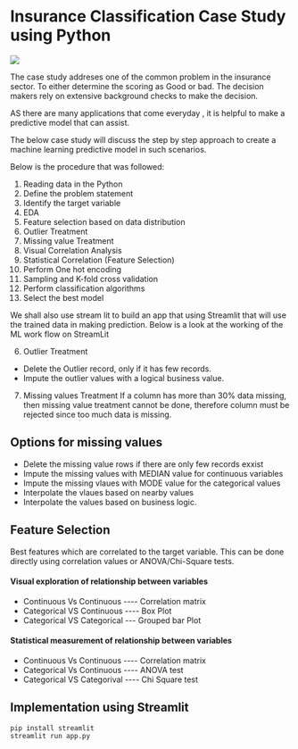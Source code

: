 # Insurance Classification Case Study using Python
![](https://gifimage.net/wp-content/uploads/2018/04/learn-gif-8.gif)

The case study addreses one of the common problem in the insurance sector. To either determine the scoring as Good or bad. The decision makers rely on extensive background checks to make the decision.

AS there are many applications that come everyday , it is helpful to make a predictive model that can assist.

The below case study will discuss the step by step approach to create a machine learning predictive model in such scenarios.

Below is the procedure that was followed:

1. Reading data in the Python
2. Define the problem statement
3. Identify the target variable
4. EDA
5. Feature selection based on data distribution
6. Outlier Treatment
7. Missing value Treatment
8. Visual Correlation Analysis
9. Statistical Correlation (Feature Selection)
10. Perform One hot encoding
11. Sampling and K-fold cross validation
12. Perform classification algorithms
13. Select the best model

We shall also use stream lit to build an app that using Streamlit that will use the trained data in making prediction. Below is a look at the working of the ML work flow on StreamLit


6. Outlier Treatment
* Delete the Outlier record, only if it has few records.
* Impute the outlier values with a logical business value.

7. Missing values Treatment
If a column has more than 30% data missing, then missing value treatment cannot be done, therefore column must be rejected since too much data is missing.
## Options for missing values
* Delete the missing value rows if there are only few records exxist
* Impute the missing values with MEDIAN value for continuous variables
* Impute the missing vlaues with MODE value for the categorical values
* Interpolate the vlaues based on nearby values
* Interpolate the values based on business logic.

## Feature Selection
Best features which are correlated to the target variable. This can be done directly using correlation values or ANOVA/Chi-Square tests.

#### Visual exploration of relationship between variables
* Continuous Vs Continuous ---- Correlation matrix
* Categorical VS Continuous ---- Box Plot
* Categorical VS Categorical --- Grouped bar Plot

#### Statistical measurement of relationship between variables
* Continuous Vs Continuous ---- Correlation matrix
* Categorical Vs Continuous ---- ANOVA test
* Categorical VS Categorival ---- Chi Square test

## Implementation using Streamlit

```
pip install streamlit
streamlit run app.py

```
